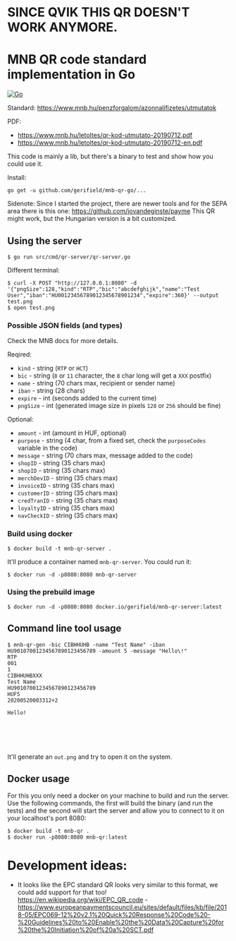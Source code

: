 # SINCE QVIK THIS QR DOESN'T WORK ANYMORE.



# MNB QR code standard implementation in Go

[![Go](https://github.com/Gerifield/mnb-qr-go/actions/workflows/go.yml/badge.svg)](https://github.com/Gerifield/mnb-qr-go/actions/workflows/go.yml)

Standard: https://www.mnb.hu/penzforgalom/azonnalifizetes/utmutatok

PDF:
- https://www.mnb.hu/letoltes/qr-kod-utmutato-20190712.pdf
- https://www.mnb.hu/letoltes/qr-kod-utmutato-20190712-en.pdf

This code is mainly a lib, but there's a binary to test and show how you could use it.

Install:
```
go get -u github.com/gerifield/mnb-qr-go/...
```

Sidenote:
Since I started the project, there are newer tools and for the SEPA area there is this one: https://github.com/jovandeginste/payme
This QR might work, but the Hungarian version is a bit customized.

## Using the server

```
$ go run src/cmd/qr-server/qr-server.go
```

Different terminal:
```
$ curl -X POST "http://127.0.0.1:8080" -d '{"pngSize":128,"kind":"RTP","bic":"abcdefghijk","name":"Test User","iban":"HU00123456789012345678901234","expire":360}' --output test.png
$ open test.png
```

### Possible JSON fields (and types)

Check the MNB docs for more details.

Reqired:
- `kind` - string (`RTP` or `HCT`)
- `bic` - string (`8` or `11` character, the `8` char long will get a `XXX` postfix)
- `name` - string (70 chars max, recipient or sender name)
- `iban` - string (28 chars)
- `expire` - int (seconds added to the current time)
- `pngSize` - int (generated image size in pixels `128` or `256` should be fine)

Optional:
- `amount` - int (amount in HUF, optional)
- `purpose` - string (4 char, from a fixed set, check the `purposeCodes` variable in the code)
- `message` - string (70 chars max, message added to the code)
- `shopID` - string (35 chars max)
- `shopID` - string (35 chars max)
- `merchDevID` - string (35 chars max)
- `invoiceID` - string (35 chars max)
- `customerID` - string (35 chars max)
- `credTranID` - string (35 chars max)
- `loyaltyID` - string (35 chars max)
- `navCheckID` - string (35 chars max)

### Build using docker

```
$ docker build -t mnb-qr-server .
```

It'll produce a container named `mnb-qr-server`. You could run it:
```
$ docker run -d -p8080:8080 mnb-qr-server
```

### Using the prebuild image

```
$ docker run -d -p8080:8080 docker.io/gerifield/mnb-qr-server:latest
```

## Command line tool usage
```
$ mnb-qr-gen -bic CIBHHUHB -name "Test Name" -iban HU90107001234567890123456789 -amount 5 -message "Hello\!"
RTP
001
1
CIBHHUHBXXX
Test Name
HU90107001234567890123456789
HUF5
20200520003312+2

Hello!






```

It'll generate an `out.png` and try to open it on the system.


## Docker usage

For this you only need a docker on your machine to build and run the server.
Use the following commands, the first will build the binary (and run the tests) and the second will start the server
and allow you to connect to it on your localhost's port 8080: 

```
$ docker build -t mnb-qr .
$ docker run -p8080:8080 mnb-qr:latest
```

# Development ideas:

- It looks like the EPC standard QR looks very similar to this format, we could add support for that too! https://en.wikipedia.org/wiki/EPC_QR_code - https://www.europeanpaymentscouncil.eu/sites/default/files/kb/file/2018-05/EPC069-12%20v2.1%20Quick%20Response%20Code%20-%20Guidelines%20to%20Enable%20the%20Data%20Capture%20for%20the%20Initiation%20of%20a%20SCT.pdf
